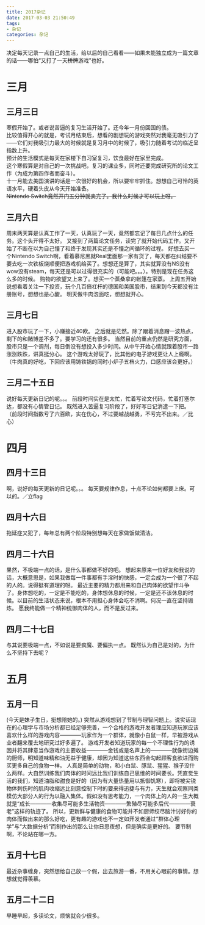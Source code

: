```yaml
---
title: 2017杂记
date: 2017-03-03 21:50:49
tags:
- 杂记
categories: 杂记
---
```

决定每天记录一点自己的生活，给以后的自己看看——如果未能独立成为一篇文章的话——哪怕“又打了一天~~桥牌~~游戏”也好。
<!-- more -->
# 三月
## 三月三日
寒假开始了。或者说苦逼的复习生活开始了。还今年一月份回国的债。  
比较值得开心的就是，考试月结束后，想看的剧想玩的游戏突然对我毫无吸引力了——它们对我吸引力最大的时候就是复习月中的时候了，吸引力随着考试的临近呈指数上升。  
预计的生活模式是每天在家楼下自习室复习，饮食最好在家里完成。  
这个寒假算是对自己的一次挑战吧，复习的课业多，同时还要完成研究所的论文工作（为成为第四作者而奋斗）。  
十一月能去美国演讲的话是一次很好的机会，所以要牢牢抓住。想想自己可怜的英语水平，硬着头皮从今天开始准备。  
~~Nintendo Switch竟然开门五分钟就卖完了。我什么时候才可以玩上呀。~~
## 三月六日
周末两天算是认真工作了一天，认真玩了一天，竟然都忘记了每日几点什么的任务。这个头开得不太好。
又接到了两篇论文任务，读完了就开始代码工作。又开始了不断在以为自己懂了和终于发现其实还是不懂之间循环的过程。
好想去买一个Nintendo Switch啊，看着慕尼黑就Real里面那一家有货了，每天都在纠结要不要去吃一次铁板烧顺便把游戏机给买了。想想还是算了，其实就算没有NS没有wow没有steam，每天还是可以过得很充实的（可能吧。。。）。特别是现在任务这么多的时候。
购物的欲望又上来了。想买一个蒸桑拿的帐篷在家蒸。
上周五开始说想看着关注一下投资，玩个几百倍杠杆的德国和美国股市，结果到今天都没有注册账号，想想也是心酸。
明天做牛肉泡面吃，想想就开心。
## 三月七日
进入股市玩了一下，小赚接近40欧。
之后就是茫然。除了跟着消息蹭一波热点，剩下的和赌博差不多了。要学习的还有很多。
当然目前的重点仍然是研究方面，股市只是一个调剂，每日倒没有想投入多少时间。从中午开始心情就跟着股市一路涨涨跌跌，讲真挺分心。
这个游戏太好玩了，比其他的电子游戏更让人上瘾啊。
（牛肉真的好吃，下回应该用铸铁锅的同时小炉子五档火力，口感应该会更好。）
## 三月二十五日
说好每天更新日记的呢。。。
前段时间实在是太忙，忙着写论文代码，忙着打塞尔达，都没有心情管日记。
既然进入苦逼复习阶段了，好好写日记消遣一下把。
（前段时间指数亏了六百欧，实在伤心，不过要越战越勇，不亏完不出来。／比心）
# 四月
## 四月十三日
啊，说好的每天更新的日记呢。。。
每天要规律作息，十点不论如何都要上床。可以的。／立flag
## 四月十六日
拖延症又犯了，每年总有两个阶段特别想每天在家做饭做清洁。
## 四月二十六日
果然，不极端一点的话，是什么事都做不好的吧。
想起来原来一位好友和我说的话，大概意思是，如果我做每一件事都有手淫时的快感，一定会成为一个很了不起的人的。说得挺有道理的呀。
最近主要的精力都用来和自己肉体的欲望作斗争了。身体想吃的，一定是不能吃的，身体想休息的时候，一定是还不该休息的时候。以目前的生活状态来说，根本不用担心身体会吃不消啊。何况一直在坚持锻炼。
愿我终能做一个精神统御肉体的人，而不是反过来。
## 四月二十七日
与其说要极端一点，不如说是要疯魔、要偏执一点。
既然认为自己是对的，为什么不坚持下去呢？
# 五月
## 五月一日
(今天是妹子生日，挺想陪她的。)
突然从游戏想到了节制与理智问题上。说实话现在的心理学与市场分析都已经足够完善，一个合格的游戏开发者理应知道玩家应该喜欢什么样的游戏内容————玩家作为一个群体，就像小白鼠一样，早被游戏从业者翻来覆去地研究过好多遍了。
游戏开发者知道玩家的每一个不理性行为的诱因并将其肆意当作游戏的主要收益————金钱或是名声上的————就像街边摊的厨师，明知道味精和油无益于健康，却因为知道这些东西会勾起顾客食欲进而购买更多自己的食物一样。
人真是简单的动物，和小白鼠、豚鼠、猩猩、猴子没什么两样。大自然训练我们肉体的时间远比我们训练自己思维的时间要长。凭直觉生活的我们，知道油脂和甜食是好的（因为有大量热量用以抵御饥寒），即将被尖锐物体刺伤时的肌肉收缩远比刻意控制下时的要来得迅捷与有力，天生就会观察同类模仿大部分人的行为以融入集体。假如没有思考能力，一个肉体上的人的一生大概就是“成长————收集尽可能多生活物资————繁殖尽可能多后代————衰老”这样的轨迹了。
所以，更新鲜与健康的食物可能并不如厨师绞尽脑汁讨好你的肉体而做出来的那么好吃，更有趣的游戏也不一定如开发者通过“群体心理学”与“大数据分析”而制作出的那么让你日思夜想，但是确实是更好的。
要节制啊，不论站在哪一方。
## 五月十七日
最近杂事缠身，突然想给自己放一个假，出去旅游一番，不用关心眼前的事情。想想就觉得羡慕。
## 五月二十二日
早睡早起，多读论文，烦恼就会少很多。